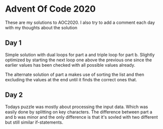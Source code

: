 # Advent Of Code 2020
These are my solutions to AOC2020. I also try to add a comment each day with my thoughts about the solution

## Day 1
Simple solution with dual loops for part a and triple loop for part b.
Slightly optimized by starting the next loop one above the previous one since the earlier values has been checked with all possible values already.

The alternate solution of part a makes use of sorting the list and then excluding the values at the end until it finds the correct ones that.

## Day 2
Todays puzzle was mostly about processing the input data. Which was easily done by splitting on key characters. The difference between part a and b was minor and the only difference is that it's sovled with two different but still similar if-statements.
